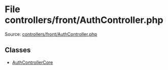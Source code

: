 File controllers/front/AuthController.php
=========

Source: [controllers/front/AuthController.php](https://github.com/PrestaShop/PrestaShop/blob/1.5.0.17/controllers/front/AuthController.php)


Classes
-------

* [AuthControllerCore](class.AuthControllerCore.md)

